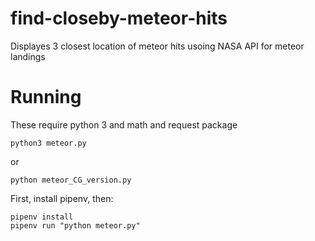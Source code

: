 # find-closeby-meteor-hits

Displayes 3 closest location of meteor hits usoing NASA API for meteor landings

# Running

These require python 3 and math and request package

`python3 meteor.py`

or 

`python meteor_CG_version.py`

First, install pipenv, then:

```
pipenv install
pipenv run "python meteor.py"
```
